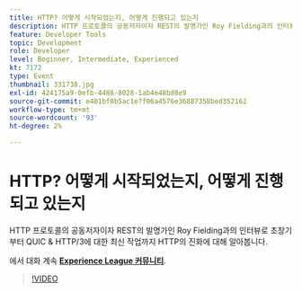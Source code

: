 ```yaml
---
title: HTTP? 어떻게 시작되었는지, 어떻게 진행되고 있는지
description: HTTP 프로토콜의 공동저자이자 REST의 발명가인 Roy Fielding과의 인터뷰로 초창기부터 QUIC & HTTP/3에 대한 최신 작업까지 HTTP의 진화에 대해 알아봅니다. 이 세션은 Adobe Developers Live 컨텐츠 이벤트의 일부로 전달되었습니다.
feature: Developer Tools
topic: Development
role: Developer
level: Beginner, Intermediate, Experienced
kt: 7172
type: Event
thumbnail: 331738.jpg
exl-id: 424175a9-0efb-4486-8028-1ab4e48bd0e9
source-git-commit: e401bf0b5ac1e7f06a4576e36887358bed352162
workflow-type: tm+mt
source-wordcount: '93'
ht-degree: 2%

---
```


# HTTP? 어떻게 시작되었는지, 어떻게 진행되고 있는지

HTTP 프로토콜의 공동저자이자 REST의 발명가인 Roy Fielding과의 인터뷰로 초창기부터 QUIC &amp; HTTP/3에 대한 최신 작업까지 HTTP의 진화에 대해 알아봅니다.

에서 대화 계속 **[Experience League 커뮤니티](https://adobe.ly/36Yd3v6)**.

>[!VIDEO](https://video.tv.adobe.com/v/331738/?quality=12&learn=on&hidetitle=true)
